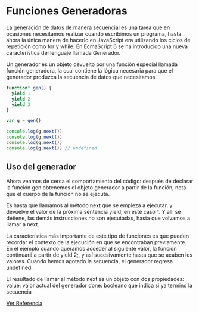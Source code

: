 # Funciones Generadoras

La generación de datos de manera secuencial es una tarea que en ocasiones necesitamos realizar cuando escribimos un programa, hasta ahora la única manera de hacerlo en JavaScript era utilizando los ciclos de repetición como for y while. En EcmaScript 6 se ha introducido una nueva característica del lenguaje llamada Generador.

Un generador es un objeto devuelto por una función especial llamada función generadora, la cual contiene la lógica necesaria para que el generador produzca la secuencia de datos que necesitamos.

```javascript
function* gen() {
  yield 1
  yield 2
  yield 3
}

var g = gen()

console.log(g.next())
console.log(g.next())
console.log(g.next())
console.log(g.next()) // undefined
```

## Uso del generador

Ahora veamos de cerca el comportamiento del código: después de declarar la función gen obtenemos el objeto generador a partir de la función, nota que el cuerpo de la función no se ejecuta.

Es hasta que llamamos al método next que se empieza a ejecutar, y devuelve el valor de la próxima sentencia yield, en este caso 1. Y allí se detiene, las demás instrucciones no son ejecutadas, hasta que volvamos a llamar a next.

La característica más importante de este tipo de funciones es que pueden recordar el contexto de la ejecución en que se encontraban previamente. En el ejemplo cuando queramos acceder al siguiente valor, la función continuará a partir de yield 2;, y así sucesivamente hasta que se acaben los valores. Cuando hemos agotado la secuencia, el generador regresa undefined.

El resultado de llamar al método next es un objeto con dos propiedades:
value: valor actual del generador
done: booleano que indica si ya termino la secuencia

[Ver Referencia](http://www.enrique7mc.com/2016/01/un-vistazo-a-los-generadores-en-es6/)
